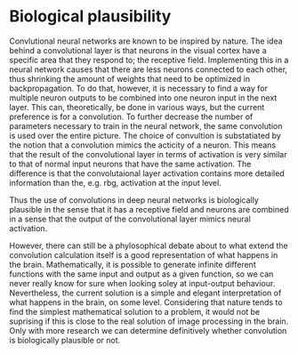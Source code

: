 # Biological plausibility
Convlutional neural networks are known to be inspired by nature. 
The idea behind a convolutional layer is that neurons in the visual cortex have a specific area that they respond to; the receptive field.
Implementing this in a neural network causes that there are less neurons connected to each other, thus shrinking the amount of weights that need to be optimized in backpropagation.
To do that, however, it is necessary to find a way for multiple neuron outputs to be combined into one neuron input in the next layer.
This can, theoretically, be done in various ways, but the current preference is for a convolution.
To further decrease the number of parameters necessary to train in the neural network, the same convolution is used over the entire picture.
The choice of convultion is substatiated by the notion that a convolution mimics the acticity of a neuron.
This means that the result of the convolutional layer in terms of activation is very similar to that of normal input neurons that have the same activation.
The difference is that the convolutaional layer activation contains more detailed information than the, e.g. rbg, activation at the input level.

Thus the use of convolutions in deep neural networks is biologically plausible in the sense that it has a receptive field and neurons are combined in a sense that the output of the convolutional layer mimics neural activation.

However, there can still be a phylosophical debate about to what extend the convolution calculation itself is a good representation of what happens in the brain.
Mathematically, it is possible to generate infinite different functions with the same input and output as a given function, so we can never really know for sure when looking soley at input-output behaviour.
Nevertheless, the current solution is a simple and elegant interpretation of what happens in the brain, on some level.
Considering that nature tends to find the simplest mathematical solution to a problem, it would not be suprising if this is close to the real solution of image processing in the brain.
Only with more research we can determine definitively whether convolution is biologically plausible or not.
